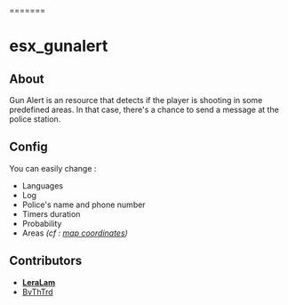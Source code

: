 =======
# esx_gunalert
## About

  Gun Alert is an resource that detects if the player is shooting in some predefined areas. In that case, there's a chance to send a message at the police station.
  
## Config

  You can easily change :
  * Languages
  * Log
  * Police's name and phone number
  * Timers duration
  * Probability
  * Areas *(cf : [map coordinates](https://gtagmodding.com/maps/gta5/))*
  
  
## Contributors 
  * [**LeraLam**](https://github.com/LeraLam)
  * [BvThTrd](https://github.com/BvThTrd)
